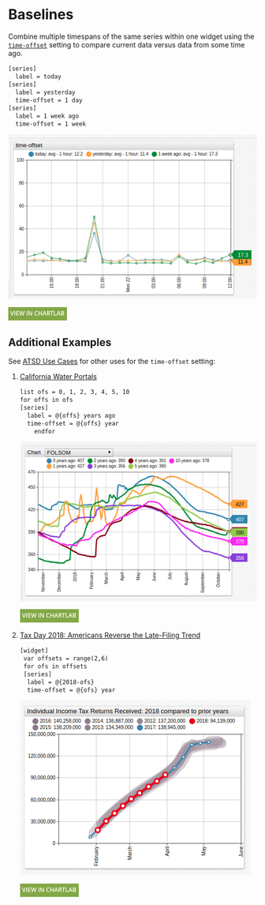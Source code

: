# Baselines

Combine multiple timespans of the same series within one widget using the [`time-offset`](../widgets/shared/README.md#time-offset) setting to compare current data versus data from some time ago.

```ls
[series]
  label = today
[series]
  label = yesterday
  time-offset = 1 day
[series]
  label = 1 week ago
  time-offset = 1 week
```

![](./images/time-offset-1.png)

[![](../images/button.png)](https://apps.axibase.com/chartlab/e7e3938d)

## Additional Examples

See [ATSD Use Cases](https://axibase.com/use-cases/) for other uses for the `time-offset` setting:

1. [California Water Portals](https://axibase.com/use-cases/chart-of-the-day/water-portal/)

    ```ls
    list ofs = 0, 1, 2, 3, 4, 5, 10
    for offs in ofs
    [series]
      label = @{offs} years ago
      time-offset = @{offs} year
        endfor
    ```

    ![](./images/time-offset-2.png)

    [![](../images/button.png)](https://apps.axibase.com/chartlab/002d531e#)

1. [Tax Day 2018: Americans Reverse the Late-Filing Trend](https://axibase.com/use-cases/research/irs-tax-filings/)

    ```ls
    [widget]
     var offsets = range(2,6)
     for ofs in offsets
     [series]
      label = @{2018-ofs}
      time-offset = @{ofs} year
    ```

    ![](./images/time-offset-3.png)

    [![](../images/button.png)](https://apps.axibase.com/chartlab/fd986f58)
